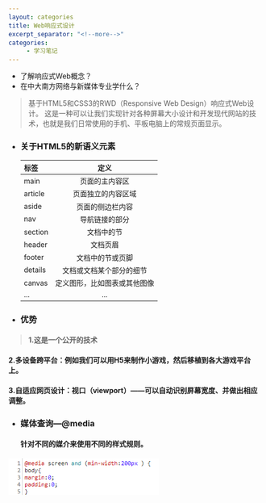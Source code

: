 ```yaml
---
layout: categories
title: Web响应式设计
excerpt_separator: "<!--more-->"
categories:
     - 学习笔记
---
```


+ 了解响应式Web概念？
+ 在中大南方网络与新媒体专业学什么？

<!--more-->

> 基于HTML5和CSS3的RWD（Responsive Web Design）响应式Web设计。
这是一种可以让我们实现针对各种屏幕大小设计和开发现代网站的技术，也就是我们日常使用的手机、平板电脑上的常规页面显示。

+ ### 关于HTML5的新语义元素

    |标签|定义|
    |---|:---:|
    |main|页面的主内容区|
    |article|页面独立的内容区域|
    |aside|页面的侧边栏内容|
    |nav|导航链接的部分|
    |section|文档中的节|
    |header|文档页眉|
    |footer|文档中的节或页脚|
    |details|文档或文档某个部分的细节|
    |canvas|定义图形，比如图表或其他图像|
    |...|...|
    
+ ### 优势 

> ####   1.这是一个公开的技术
####   2.多设备跨平台：例如我们可以用H5来制作小游戏，然后移植到各大游戏平台上。
####   3.自适应网页设计：视口（viewport）——可以自动识别屏幕宽度、并做出相应调整。
 
+ ### 媒体查询—@media 	
  #### 针对不同的媒介来使用不同的样式规则。
![Alt text](/assets/images/media.png)